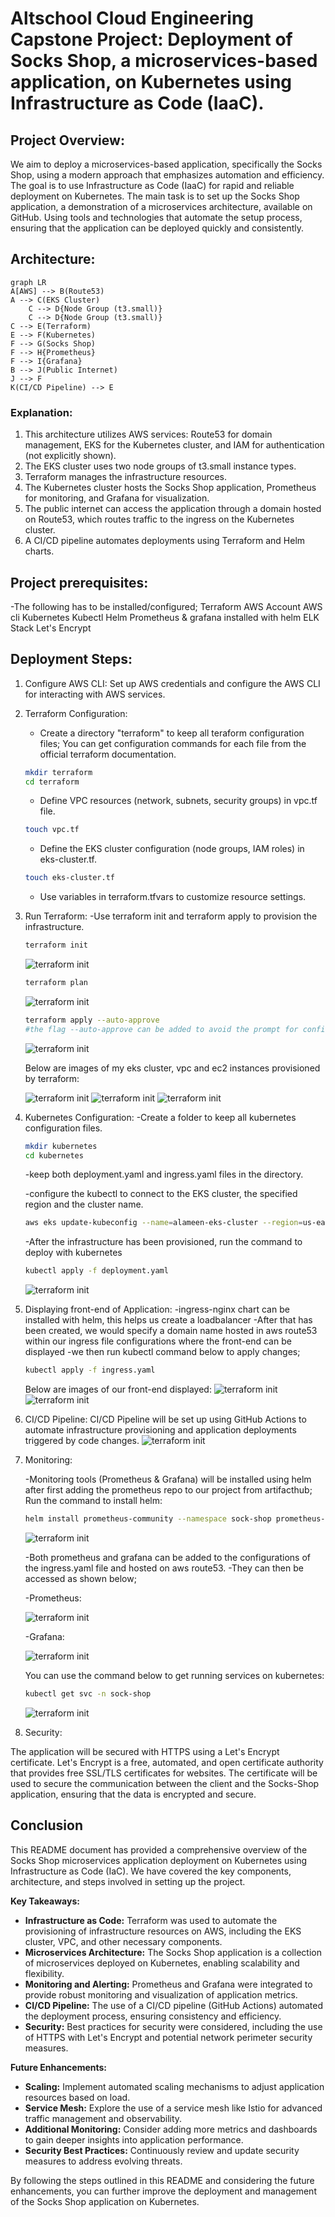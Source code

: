 # Altschool Cloud Engineering Capstone Project: Deployment of Socks Shop, a microservices-based application, on Kubernetes using Infrastructure as Code (IaaC).

## Project Overview:
We aim to deploy a microservices-based application, specifically the Socks Shop, using a modern approach that emphasizes automation and efficiency. The goal is to use Infrastructure as Code (IaaC) for rapid and reliable deployment on Kubernetes.
The main task is to set up the Socks Shop application, a demonstration of a microservices architecture, available on GitHub. Using tools and technologies that automate the setup process, ensuring that the application can be deployed quickly and consistently.

## Architecture:
```
graph LR
A[AWS] --> B(Route53)
A --> C(EKS Cluster)
    C --> D{Node Group (t3.small)}
    C --> D{Node Group (t3.small)}
C --> E(Terraform)
E --> F(Kubernetes)
F --> G(Socks Shop)
F --> H{Prometheus}
F --> I{Grafana}
B --> J(Public Internet)
J --> F
K(CI/CD Pipeline) --> E
```
### Explanation:

1. This architecture utilizes AWS services: Route53 for domain management, EKS for the Kubernetes cluster, and IAM for authentication (not explicitly shown).
2. The EKS cluster uses two node groups of t3.small instance types.
3. Terraform manages the infrastructure resources.
4. The Kubernetes cluster hosts the Socks Shop application, Prometheus for monitoring, and Grafana for visualization.
5. The public internet can access the application through a domain hosted on Route53, which routes traffic to the ingress on the Kubernetes cluster.
6. A CI/CD pipeline automates deployments using Terraform and Helm charts.

## Project prerequisites:

-The following has to be installed/configured;
Terraform
AWS Account
AWS cli
Kubernetes
Kubectl
Helm
Prometheus & grafana installed with helm 
ELK Stack
Let's Encrypt

## Deployment Steps:
1. Configure AWS CLI: Set up AWS credentials and configure the AWS CLI for interacting with AWS services.

2. Terraform Configuration:
    - Create a directory "terraform" to keep all teraform configuration files;
    You can get configuration commands for each file from the official terraform documentation.

    ```bash
    mkdir terraform
    cd terraform
    ```
    - Define VPC resources (network, subnets, security groups) in vpc.tf file.

    ```bash
    touch vpc.tf
    ```
    - Define the EKS cluster configuration (node groups, IAM roles) in eks-cluster.tf.

    ```bash
    touch eks-cluster.tf
    ```

    - Use variables in terraform.tfvars to customize resource settings.

3. Run Terraform: 
    -Use terraform init and terraform apply to provision the infrastructure.
    ```bash
    terraform init
    ```
    ![terraform init](images/terrafrom-init-img.jpg)
    
     ```bash
    terraform plan
    ```
    ![terraform init](images/terrafrom-plan-img.jpg)

     ```bash
    terraform apply --auto-approve
    #the flag --auto-approve can be added to avoid the prompt for confirmation.
    ```
    ![terraform init](images/terraform-apply-img.jpg)

    Below are images of my eks cluster, vpc and ec2 instances provisioned by terraform:

    ![terraform init](images/eks-cluster.jpg)
    ![terraform init](images/vpc.jpg)
    ![terraform init](images/ec2-instances.jpg)

4. Kubernetes Configuration:
    -Create a folder to keep all kubernetes configuration files.

     ```bash
    mkdir kubernetes
    cd kubernetes
    ```
    -keep both deployment.yaml and ingress.yaml files in the directory.

    -configure the kubectl to connect to the EKS cluster, the specified region and the cluster name.
      ```bash
    aws eks update-kubeconfig --name=alameen-eks-cluster --region=us-east-1
    ```
    -After the infrastructure has been provisioned, run the command to deploy with kubernetes

     ```bash
    kubectl apply -f deployment.yaml
    ```
    ![terraform init](images/kubectl-apply-img.jpg)

5. Displaying front-end of Application:
    -ingress-nginx chart can be installed with helm, this helps us create a loadbalancer 
    -After that has been created, we would specify a domain name hosted in aws route53 within our ingress file configurations where the front-end can be displayed
    -we then run kubectl command below to apply changes;
    ```bash
    kubectl apply -f ingress.yaml
    ```
    Below are images of our front-end displayed:
    ![terraform init](images/sock-shop-frontend.jpg)
    ![terraform init](images/sock-shop-frontend2.jpg)

6. CI/CD Pipeline:
    CI/CD Pipeline will be set up using GitHub Actions to automate infrastructure provisioning and application deployments triggered by code changes.
    ![terraform init](images/terraform-build-ghactions.jpg)

7. Monitoring:

    -Monitoring tools (Prometheus & Grafana) will be installed using helm after first adding the prometheus repo to our project from artifacthub;
    Run the command to install helm:

    ```bash
    helm install prometheus-community --namespace sock-shop prometheus-community/kube-prometheus-stack
    ```

    ![terraform init](images/helm-install-prometheus.jpg)

    -Both prometheus and grafana can be added to the configurations of the ingress.yaml file and hosted on aws route53.
    -They can then be accessed as shown below;

    -Prometheus:

    ![terraform init](images/prometheus.jpg)

    -Grafana:

    ![terraform init](images/grafana.jpg)

    You can use the command below to get running services on kubernetes:
    ```bash
    kubectl get svc -n sock-shop
    ```
    ![terraform init](images/kubectl-services.jpg)

8. Security:

The application will be secured with HTTPS using a Let's Encrypt certificate. Let's Encrypt is a free, automated, and open certificate authority that provides free SSL/TLS certificates for websites. The certificate will be used to secure the communication between the client and the Socks-Shop application, ensuring that the data is encrypted and secure.

## Conclusion

This README document has provided a comprehensive overview of the Socks Shop microservices application deployment on Kubernetes using Infrastructure as Code (IaC). We have covered the key components, architecture, and steps involved in setting up the project.

**Key Takeaways:**

* **Infrastructure as Code:** Terraform was used to automate the provisioning of infrastructure resources on AWS, including the EKS cluster, VPC, and other necessary components.
* **Microservices Architecture:** The Socks Shop application is a collection of microservices deployed on Kubernetes, enabling scalability and flexibility.
* **Monitoring and Alerting:** Prometheus and Grafana were integrated to provide robust monitoring and visualization of application metrics.
* **CI/CD Pipeline:** The use of a CI/CD pipeline (GitHub Actions) automated the deployment process, ensuring consistency and efficiency.
* **Security:** Best practices for security were considered, including the use of HTTPS with Let's Encrypt and potential network perimeter security measures.

**Future Enhancements:**

* **Scaling:** Implement automated scaling mechanisms to adjust application resources based on load.
* **Service Mesh:** Explore the use of a service mesh like Istio for advanced traffic management and observability.
* **Additional Monitoring:** Consider adding more metrics and dashboards to gain deeper insights into application performance.
* **Security Best Practices:** Continuously review and update security measures to address evolving threats.

By following the steps outlined in this README and considering the future enhancements, you can further improve the deployment and management of the Socks Shop application on Kubernetes.




